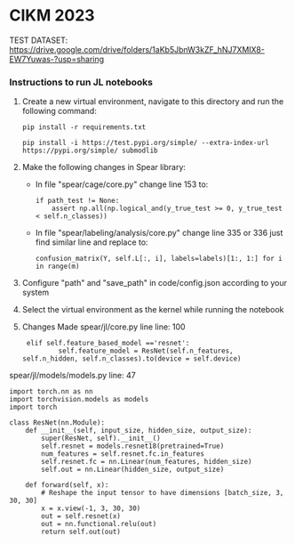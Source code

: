# CIKM 2023

TEST DATASET: https://drive.google.com/drive/folders/1aKb5JbnW3kZF_hNJ7XMIX8-EW7Yuwas-?usp=sharing


### Instructions to run JL notebooks

1. Create a new virtual environment, navigate to this directory and run the following command:

    ```
    pip install -r requirements.txt
    ```

    ```
    pip install -i https://test.pypi.org/simple/ --extra-index-url https://pypi.org/simple/ submodlib
    ```
2. Make the following changes in Spear library:
    * In file "spear/cage/core.py" change line 153 to:
        ```
        if path_test != None:
            assert np.all(np.logical_and(y_true_test >= 0, y_true_test < self.n_classes))
        ```
    * In file "spear/labeling/analysis/core.py" change line 335 or 336 just find similar line and replace to:
        ```
        confusion_matrix(Y, self.L[:, i], labels=labels)[1:, 1:] for i in range(m)
        ```

3. Configure "path" and "save_path" in code/config.json according to your system

4. Select the virtual environment as the kernel while running the notebook
5. Changes Made
spear/jl/core.py line line: 100
		
        elif self.feature_based_model =='resnet':
		        self.feature_model = ResNet(self.n_features, self.n_hidden, self.n_classes).to(device = self.device)
                
spear/jl/models/models.py line: 47
```
import torch.nn as nn
import torchvision.models as models
import torch

class ResNet(nn.Module):
    def __init__(self, input_size, hidden_size, output_size):
        super(ResNet, self).__init__()
        self.resnet = models.resnet18(pretrained=True)
        num_features = self.resnet.fc.in_features
        self.resnet.fc = nn.Linear(num_features, hidden_size)
        self.out = nn.Linear(hidden_size, output_size)

    def forward(self, x):
        # Reshape the input tensor to have dimensions [batch_size, 3, 30, 30]
        x = x.view(-1, 3, 30, 30)
        out = self.resnet(x)
        out = nn.functional.relu(out)
        return self.out(out)
```
	
